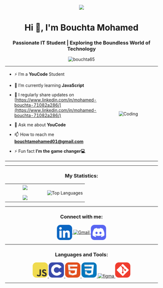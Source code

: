 <p align="center" ><img  src = "https://github.com/7oSkaaa/7oSkaaa/blob/main/Images/about_me.gif?raw=true" width = 100px></p>
<h1 align="center">Hi 👋, I'm Bouchta Mohamed</h1>
<h3 align="center">Passionate IT Student | Exploring the Boundless World of Technology</h3>
<p align="center"> 
  <img src="https://komarev.com/ghpvc/?username=bouchta65&label=Profile%20views&color=0e75b6&style=flat" alt="bouchta65" /> 
</p>

<table align="center">
<tr border="none">
<td width="50%" align="left">
  
- ⚡ I’m a **YouCode** Student 
  
- 🌱 I’m currently learning **JavaScript**

- 📝 I regularly share updates on [https://www.linkedin.com/in/mohamed-bouchta-71082a286/](https://www.linkedin.com/in/mohamed-bouchta-71082a286/)

- 💬 Ask me about **YouCode**

- 📫 How to reach me **bouchtamohamed01@gmail.com**
  
- ⚡ Fun fact **I’m the game changer💻**

</td>
<td width="50%" align="center">

  <img align="center" alt="Coding" width="450" src="https://repository-images.githubusercontent.com/588181932/e36ec678-7984-4cdd-8e4c-a3932772ff8e">

  
  </td>
</tr>
</table>

---

<h3 align="center">My Statistics:</h3>
<p align="center">
<table align="center">
<tr border="none">
<td width="50%" align="center">
  
  <img  align="center"  src="https://github-readme-stats.vercel.app/api?username=bouchta65&theme=dark&show_icons=true&count_private=true" />
  <br></br>
<img 
  src="https://streak-stats.demolab.com/?user=bouchta65&theme=dark&hide_border=false"
/>
</td>
<td width="50%" align="center">
  <img 
    align="center" 
    src="https://github-readme-stats.vercel.app/api/top-langs/?username=bouchta65&theme=dark&hide_border=false&no-bg=true&no-frame=true&langs_count=10" 
    alt="Top Languages"
  />
</td>
</tr>
</table>

---

<h3 align="center">Connect with me:</h3>
<p align="center">
  <a href="https://www.linkedin.com/in/mohamed-bouchta-71082a286/" target="blank">
    <img align="center" src="https://github.com/tandpfun/skill-icons/blob/main/icons/LinkedIn.svg" alt="LinkedIn" height="50" width="50" />
  </a>
 <a href="mailto:bouchtamohamed01@gmail.com" target="blank">
    <img align="center" src="https://cdn-icons-png.flaticon.com/512/281/281769.png" alt="Gmail" height="50" width="50" />
  </a>
  <a href="https://discord.com/users/bouchtamohamed" target="blank">
    <img align="center" src="https://github.com/tandpfun/skill-icons/blob/main/icons/Discord.svg" alt="Discord" height="50" width="50" />
  </a>
</p>

---

<h3 align="center">Languages and Tools:</h3>
<p align="center">
  <a href="https://developer.mozilla.org/en-US/docs/Web/JavaScript" target="_blank" rel="noreferrer"> 
    <img src="https://github.com/tandpfun/skill-icons/blob/main/icons/JavaScript.svg" alt="javascript" width="50" height="50"/>
  </a> 
  <a href="https://www.cprogramming.com/" target="_blank" rel="noreferrer"> 
    <img src="https://github.com/tandpfun/skill-icons/blob/main/icons/C.svg" alt="c" width="50" height="50"/>
  </a> 
  <a href="https://www.w3.org/html/" target="_blank" rel="noreferrer"> 
    <img src="https://github.com/tandpfun/skill-icons/blob/main/icons/HTML.svg" alt="html5" width="50" height="50"/>
  </a> 
  <a href="https://www.w3schools.com/css/" target="_blank" rel="noreferrer"> 
    <img src="https://github.com/tandpfun/skill-icons/blob/main/icons/CSS.svg" alt="css3" width="50" height="50"/>
  </a> 
  <a href="https://www.figma.com/" target="_blank" rel="noreferrer"> 
    <img src="https://github.com/Scar1109/skill-icons/blob/main/icons/Figma-Light.svg" alt="figma" width="50" height="50"/>
  </a> 
  <a href="https://git-scm.com/" target="_blank" rel="noreferrer"> 
    <img src="https://github.com/tandpfun/skill-icons/blob/main/icons/Git.svg" alt="git" width="50" height="50"/>
  </a>
</p>


---
